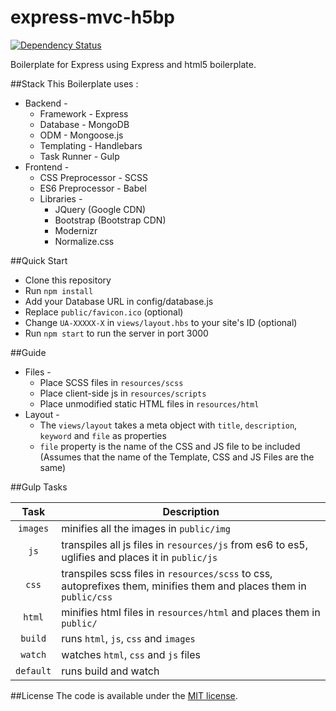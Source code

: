 # express-mvc-h5bp
[![Dependency Status](https://www.versioneye.com/user/projects/5830ba58182815004288bb59/badge.svg?style=flat-square)](https://www.versioneye.com/user/projects/5830ba58182815004288bb59)

Boilerplate for Express using Express and html5 boilerplate.

##Stack
  This Boilerplate uses :
  * Backend -
    * Framework   - Express
    * Database    - MongoDB
    * ODM         - Mongoose.js
    * Templating  - Handlebars
    * Task Runner - Gulp
  * Frontend -
    * CSS Preprocessor - SCSS
    * ES6 Preprocessor - Babel
    * Libraries -
      * JQuery (Google CDN)
      * Bootstrap (Bootstrap CDN)
      * Modernizr
      * Normalize.css

##Quick Start
  * Clone this repository
  * Run `npm install`
  * Add your Database URL in config/database.js
  * Replace `public/favicon.ico` (optional)
  * Change `UA-XXXXX-X` in `views/layout.hbs` to your site's ID (optional)
  * Run `npm start` to run the server in port 3000

##Guide
  * Files -
    * Place SCSS files in `resources/scss`
    * Place client-side js in `resources/scripts`
    * Place unmodified static HTML files in `resources/html`
  * Layout -
    * The `views/layout` takes a meta object with `title`, `description`, `keyword` and `file` as properties
    * `file` property is the name of the CSS and JS file to be included (Assumes that the name of the Template, CSS and JS Files are the same)

##Gulp Tasks

| Task      | Description                                                                                                        |
|:---------:|--------------------------------------------------------------------------------------------------------------------|
| `images`  | minifies all the images in `public/img`                                                                            |
| `js`      | transpiles all js files in `resources/js` from es6 to es5, uglifies and places it in `public/js`                   |
| `css`     | transpiles scss files in `resources/scss` to css, autoprefixes them, minifies them and places them in `public/css` |
| `html`    | minifies html files in `resources/html` and places them in `public/`                                               |
| `build`   | runs `html`, `js`, `css` and `images`                                                                              |
| `watch`   | watches `html`, `css` and `js` files                                                                               |
| `default` | runs build and watch                                                                                               |

##License
The code is available under the [MIT license](LICENSE).
